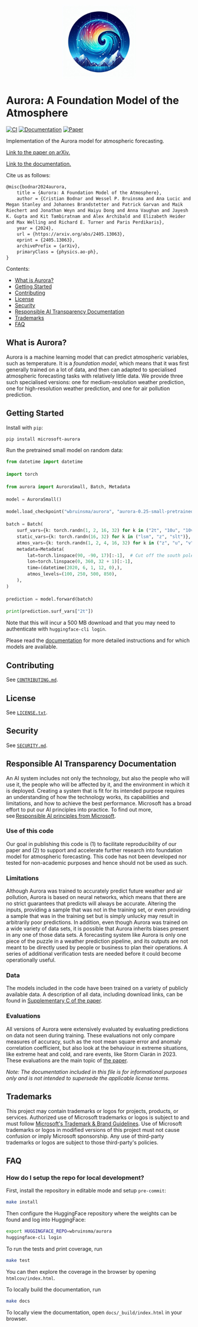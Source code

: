 <p align="center">
    <img src="docs/aurora.jpg" alt="Aurora logo" width="200"/>
</p>

# Aurora: A Foundation Model of the Atmosphere

[![CI](https://github.com/microsoft/Aurora/actions/workflows/ci.yaml/badge.svg)](https://github.com/microsoft/Aurora/actions/workflows/ci.yaml)
[![Documentation](https://img.shields.io/badge/docs-latest-blue.svg)](https://microsoft.github.io/aurora)
[![Paper](https://img.shields.io/badge/arXiv-2405.13063-blue)](https://arxiv.org/abs/2405.13063)

Implementation of the Aurora model for atmospheric forecasting.

[Link to the paper on arXiv.](https://arxiv.org/abs/2405.13063)

[Link to the documentation.](https://microsoft.github.io/aurora)

Cite us as follows:

```
@misc{bodnar2024aurora,
    title = {Aurora: A Foundation Model of the Atmosphere},
    author = {Cristian Bodnar and Wessel P. Bruinsma and Ana Lucic and Megan Stanley and Johannes Brandstetter and Patrick Garvan and Maik Riechert and Jonathan Weyn and Haiyu Dong and Anna Vaughan and Jayesh K. Gupta and Kit Tambiratnam and Alex Archibald and Elizabeth Heider and Max Welling and Richard E. Turner and Paris Perdikaris},
    year = {2024},
    url = {https://arxiv.org/abs/2405.13063},
    eprint = {2405.13063},
    archivePrefix = {arXiv},
    primaryClass = {physics.ao-ph},
}
```

Contents:

- [What is Aurora?](#what-is-aurora)
- [Getting Started](#getting-started)
- [Contributing](#contributing)
- [License](#license)
- [Security](#security)
- [Responsible AI Transparency Documentation](#responsible-ai-transparency-documentation)
- [Trademarks](#trademarks)
- [FAQ](#faq)

## What is Aurora?

Aurora is a machine learning model that can predict atmospheric variables, such as temperature.
It is a _foundation model_, which means that it was first generally trained on a lot of data,
and then can adapted to specialised atmospheric forecasting tasks with relatively little data.
We provide three such specialised versions:
one for medium-resolution weather prediction,
one for high-resolution weather prediction,
and one for air pollution prediction.

## Getting Started

Install with `pip`:

```bash
pip install microsoft-aurora
```

Run the pretrained small model on random data:

```python
from datetime import datetime

import torch

from aurora import AuroraSmall, Batch, Metadata

model = AuroraSmall()

model.load_checkpoint("wbruinsma/aurora", "aurora-0.25-small-pretrained.ckpt")

batch = Batch(
    surf_vars={k: torch.randn(1, 2, 16, 32) for k in ("2t", "10u", "10v", "msl")},
    static_vars={k: torch.randn(16, 32) for k in ("lsm", "z", "slt")},
    atmos_vars={k: torch.randn(1, 2, 4, 16, 32) for k in ("z", "u", "v", "t", "q")},
    metadata=Metadata(
        lat=torch.linspace(90, -90, 17)[:-1],  # Cut off the south pole.
        lon=torch.linspace(0, 360, 32 + 1)[:-1],
        time=(datetime(2020, 6, 1, 12, 0),),
        atmos_levels=(100, 250, 500, 850),
    ),
)

prediction = model.forward(batch)

print(prediction.surf_vars["2t"])
```

Note that this will incur a 500 MB download
and that you may need to authenticate with `huggingface-cli login`.

Please read the [documentation](https://microsoft.github.io/aurora) for more detailed instructions and for which models are available.

## Contributing

See [`CONTRIBUTING.md`](CONTRIBUTING.md).

## License

See [`LICENSE.txt`](LICENSE.txt).

## Security

See [`SECURITY.md`](SECURITY.md).

## Responsible AI Transparency Documentation

An AI system includes not only the technology, but also the people who will use it, the people who will be affected by it, and the environment in which it is deployed.
Creating a system that is fit for its intended purpose requires an understanding of how the technology works, its capabilities and limitations, and how to achieve the best performance.
Microsoft has a broad effort to put our AI principles into practice.
To find out more, see [Responsible AI principles from Microsoft](https://www.microsoft.com/en-us/ai/responsible-ai).

### Use of this code
Our goal in publishing this code is
(1) to facilitate reproducibility of our paper and
(2) to support and accelerate further research into foundation model for atmospheric forecasting.
This code has not been developed nor tested for non-academic purposes and hence should not be used as such.

### Limitations
Although Aurora was trained to accurately predict future weather and air pollution,
Aurora is based on neural networks, which means that there are no strict guarantees that predicts will always be accurate.
Altering the inputs, providing a sample that was not in the training set,
or even providing a sample that was in the training set but is simply unlucky may result in arbitrarily poor predictions.
In addition, even though Aurora was trained on a wide variety of data sets,
it is possible that Aurora inherits biases present in any one of those data sets.
A forecasting system like Aurora is only one piece of the puzzle in a weather prediction pipeline,
and its outputs are not meant to be directly used by people or business to plan their operations.
A series of additional verification tests are needed before it could become operationally useful.

### Data
The models included in the code have been trained on a variety of publicly available data.
A description of all data, including download links, can be found in [Supplementary C of the paper](https://arxiv.org/pdf/2405.13063).

### Evaluations
All versions of Aurora were extensively evaluated by evaluating predictions on data not seen during training.
These evaluations not only compare measures of accuracy, such as the root mean square error and anomaly correlation coefficient,
but also look at the behaviour in extreme situations, like extreme heat and cold, and rare events, like Storm Ciarán in 2023.
These evaluations are the main topic of [the paper](https://arxiv.org/pdf/2405.13063).

*Note: The documentation included in this file is for informational purposes only and is not intended to supersede the applicable license terms.*

## Trademarks

This project may contain trademarks or logos for projects, products, or services.
Authorized use of Microsoft trademarks or logos is subject to and must follow [Microsoft's Trademark & Brand Guidelines](https://www.microsoft.com/en-us/legal/intellectualproperty/trademarks/usage/general).
Use of Microsoft trademarks or logos in modified versions of this project must not cause confusion or imply Microsoft sponsorship.
Any use of third-party trademarks or logos are subject to those third-party's policies.

## FAQ

### How do I setup the repo for local development?

First, install the repository in editable mode and setup `pre-commit`:

```bash
make install
```

Then configure the HuggingFace repository where the weights can be found and log into HuggingFace:

```bash
export HUGGINGFACE_REPO=wbruinsma/aurora
huggingface-cli login
```

To run the tests and print coverage, run

```bash
make test
```

You can then explore the coverage in the browser by opening `htmlcov/index.html`.

To locally build the documentation, run

```bash
make docs
```

To locally view the documentation, open `docs/_build/index.html` in your browser.
